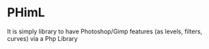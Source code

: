 # PHimL
It is simply library to have Photoshop/Gimp features (as levels, filters, curves) via a Php Library
